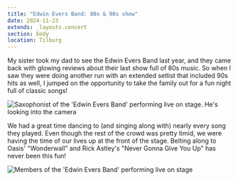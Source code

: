 ```yaml
---
title: "Edwin Evers Band: 80s & 90s show"
date: 2024-11-23
extends: _layouts.concert
section: body
location: Tilburg
---
```


My sister took my dad to see the Edwin Evers Band last year, and they came back with glowing reviews about their last
show full of 80s music. So when I saw they were doing another run with an extended setlist that included 90s hits as
well, I jumped on the opportunity to take the family out for a fun night full of classic songs!

![Saxophonist of the 'Edwin Evers Band' performing live on stage. He's looking into the camera](/assets/images/concerts/edwin-evers-band-1.jpg)

We had a great time dancing to (and singing along with) nearly every song they played. Even though the rest of the crowd
was pretty timid, we were having the time of our lives up at the front of the stage. Belting along to Oasis' "Wonderwall"
and Rick Astley's "Never Gonna Give You Up" has never been this fun!

![Members of the 'Edwin Evers Band' performing live on stage](/assets/images/concerts/edwin-evers-band-2.jpg)
